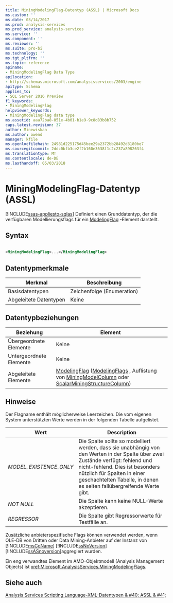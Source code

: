 ```yaml
---
title: MiningModelingFlag-Datentyp (ASSL) | Microsoft Docs
ms.custom: ''
ms.date: 03/14/2017
ms.prod: analysis-services
ms.prod_service: analysis-services
ms.service: ''
ms.component: ''
ms.reviewer: ''
ms.suite: pro-bi
ms.technology: ''
ms.tgt_pltfrm: ''
ms.topic: reference
apiname:
- MiningModelingFlag Data Type
apilocation:
- http://schemas.microsoft.com/analysisservices/2003/engine
apitype: Schema
applies_to:
- SQL Server 2016 Preview
f1_keywords:
- MiningModelingFlag
helpviewer_keywords:
- MiningModelingFlag data type
ms.assetid: aaa72ba8-051e-4b01-b1e9-9c8d83b8b752
caps.latest.revision: 37
author: Minewiskan
ms.author: owend
manager: kfile
ms.openlocfilehash: 24981d225175d45bee29a2372bb28492d3180be7
ms.sourcegitcommit: 2ddc0bfb3ce2f2b160e3638f1c2c237a898263f4
ms.translationtype: MT
ms.contentlocale: de-DE
ms.lasthandoff: 05/03/2018
---
```

# <a name="miningmodelingflag-data-type-assl"></a>MiningModelingFlag-Datentyp (ASSL)
[!INCLUDE[ssas-appliesto-sqlas](../../../includes/ssas-appliesto-sqlas.md)]
  Definiert einen Grunddatentyp, der die verfügbaren Modellierungsflags für ein [ModelingFlag](../../../analysis-services/scripting/objects/modelingflag-element-assl.md) -Element darstellt.  
  
## <a name="syntax"></a>Syntax  
  
```xml  
  
<MiningModelingFlag>...</MiningModelingFlag>  
```  
  
## <a name="data-type-characteristics"></a>Datentypmerkmale  
  
|Merkmal|Beschreibung|  
|--------------------|-----------------|  
|Basisdatentypen|Zeichenfolge (Enumeration)|  
|Abgeleitete Datentypen|Keine|  
  
## <a name="data-type-relationships"></a>Datentypbeziehungen  
  
|Beziehung|Element|  
|------------------|-------------|  
|Übergeordnete Elemente|Keine|  
|Untergeordnete Elemente|Keine|  
|Abgeleitete Elemente|[ModelingFlag](../../../analysis-services/scripting/objects/modelingflag-element-assl.md) ([ModelingFlags](../../../analysis-services/scripting/collections/modelingflags-element-assl.md) , Auflistung von [MiningModelColumn](../../../analysis-services/scripting/data-type/miningmodelcolumn-data-type-assl.md) oder [ScalarMiningStructureColumn](../../../analysis-services/scripting/data-type/scalarminingstructurecolumn-data-type-assl.md))|  
  
## <a name="remarks"></a>Hinweise  
 Der Flagname enthält möglicherweise Leerzeichen. Die vom eigenen System unterstützten Werte werden in der folgenden Tabelle aufgelistet.  
  
|Wert|Description|  
|-----------|-----------------|  
|*MODEL_EXISTENCE_ONLY*|Die Spalte sollte so modelliert werden, dass sie unabhängig von den Werten in der Spalte über zwei Zustände verfügt: fehlend und nicht-fehlend. Dies ist besonders nützlich für Spalten in einer geschachtelten Tabelle, in denen es selten fallübergreifende Werte gibt.|  
|*NOT NULL*|Die Spalte kann keine NULL-Werte akzeptieren.|  
|*REGRESSOR*|Die Spalte gibt Regressorwerte für Testfälle an.|  
  
 Zusätzliche anbieterspezifische Flags können verwendet werden, wenn OLE-DB von Dritten oder Data Mining-Anbieter auf der Instanz von [!INCLUDE[msCoName](../../../includes/msconame-md.md)] [!INCLUDE[ssNoVersion](../../../includes/ssnoversion-md.md)] [!INCLUDE[ssASnoversion](../../../includes/ssasnoversion-md.md)]aggregiert wurden.  
  
 Ein eng verwandtes Element im AMO-Objektmodell (Analysis Management Objects) ist <xref:Microsoft.AnalysisServices.MiningModelingFlags>.  
  
## <a name="see-also"></a>Siehe auch  
 [Analysis Services Scripting Language-XML-Datentypen & #40; ASSL & #41;](../../../analysis-services/scripting/data-type/analysis-services-scripting-language-xml-data-types-assl.md)  
  
  
